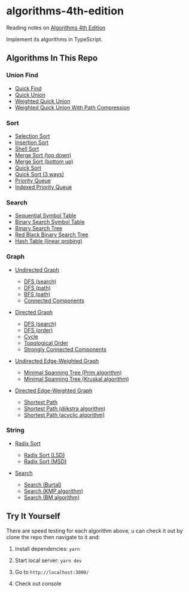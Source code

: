 # algorithms-4th-edition

Reading notes on [Algorithms 4th Edition](https://algs4.cs.princeton.edu/home/)

Implement its algorithms in TypeScript.

## Algorithms In This Repo

### Union Find

- [Quick Find](https://github.com/Vyse12138/algorithms-4th-edition/tree/main/src/algorithms/unionFind/quickFind.ts)
- [Quick Union](https://github.com/Vyse12138/algorithms-4th-edition/blob/main/src/algorithms/unionFind/quickUnion.ts)
- [Weighted Quick Union](https://github.com/Vyse12138/algorithms-4th-edition/blob/main/src/algorithms/unionFind/weightQuickUnion.ts)
- [Weighted Quick Union With Path Compression](https://github.com/Vyse12138/algorithms-4th-edition/blob/main/src/algorithms/unionFind/weightedQuickUnionWithPathCompression.ts)

### Sort

- [Selection Sort](https://github.com/Vyse12138/algorithms-4th-edition/blob/main/src/algorithms/sort/selection.ts)
- [Insertion Sort](https://github.com/Vyse12138/algorithms-4th-edition/blob/main/src/algorithms/sort/insertion.ts)
- [Shell Sort](https://github.com/Vyse12138/algorithms-4th-edition/blob/main/src/algorithms/sort/shell.ts)
- [Merge Sort (top down)](https://github.com/Vyse12138/algorithms-4th-edition/blob/main/src/algorithms/sort/mergeTopDown.ts)
- [Merge Sort (bottom up)](https://github.com/Vyse12138/algorithms-4th-edition/blob/main/src/algorithms/sort/mergeBottomUp.ts)
- [Quick Sort](https://github.com/Vyse12138/algorithms-4th-edition/blob/main/src/algorithms/sort/quick.ts)
- [Quick Sort (3 ways)](https://github.com/Vyse12138/algorithms-4th-edition/blob/main/src/algorithms/sort/quick3Way.ts)
- [Priority Queue](https://github.com/Vyse12138/algorithms-4th-edition/blob/main/src/algorithms/sort/priorityQueue.ts)
- [Indexed Priority Queue](https://github.com/Vyse12138/algorithms-4th-edition/blob/main/src/algorithms/sort/indexedPriorityQueue.ts)

### Search

- [Sequential Symbol Table](https://github.com/Vyse12138/algorithms-4th-edition/blob/main/src/algorithms/search/sequentialSearchST.ts)
- [Binary Search Symbol Table](https://github.com/Vyse12138/algorithms-4th-edition/blob/main/src/algorithms/search/binarySearchST.ts)
- [Binary Search Tree](https://github.com/Vyse12138/algorithms-4th-edition/blob/main/src/algorithms/search/binarySearchTree.ts)
- [Red Black Binary Search Tree](https://github.com/Vyse12138/algorithms-4th-edition/blob/main/src/algorithms/search/redBlackBST.ts)
- [Hash Table (linear probing)](https://github.com/Vyse12138/algorithms-4th-edition/blob/main/src/algorithms/search/hashTable.ts)

### Graph

- [Undirected Graph](https://github.com/Vyse12138/algorithms-4th-edition/blob/main/src/algorithms/graph/graph/graph.ts)

  - [DFS (search)](https://github.com/Vyse12138/algorithms-4th-edition/blob/main/src/algorithms/graph/graph/depthFirstSearch.ts)
  - [DFS (path)](https://github.com/Vyse12138/algorithms-4th-edition/blob/main/src/algorithms/graph/graph/depthFirstPath.ts)
  - [BFS (path)](https://github.com/Vyse12138/algorithms-4th-edition/blob/main/src/algorithms/graph/graph/breadthFirstPath.ts)
  - [Connected Components](https://github.com/Vyse12138/algorithms-4th-edition/blob/main/src/algorithms/graph/graph/connectedComponents.ts)

- [Directed Graph](https://github.com/Vyse12138/algorithms-4th-edition/blob/main/src/algorithms/graph/diGraph/diGraph.ts)

  - [DFS (search)](https://github.com/Vyse12138/algorithms-4th-edition/blob/main/src/algorithms/graph/diGraph/diDepthFirstSearch.ts)
  - [DFS (order)](https://github.com/Vyse12138/algorithms-4th-edition/blob/main/src/algorithms/graph/diGraph/diDepthFirstOrder.ts)
  - [Cycle](https://github.com/Vyse12138/algorithms-4th-edition/blob/main/src/algorithms/graph/diGraph/diCycle.ts)
  - [Topological Order](https://github.com/Vyse12138/algorithms-4th-edition/blob/main/src/algorithms/graph/diGraph/diTopologicalOrder.ts)
  - [Strongly Connected Components](https://github.com/Vyse12138/algorithms-4th-edition/blob/main/src/algorithms/graph/diGraph/diSCC.ts)

- [Undirected Edge-Weighted Graph](https://github.com/Vyse12138/algorithms-4th-edition/blob/main/src/algorithms/graph/edgeWeightedGraph/edgeWeightedGraph.ts)

  - [Minimal Spanning Tree (Prim algorithm)](https://github.com/Vyse12138/algorithms-4th-edition/blob/main/src/algorithms/graph/edgeWeightedGraph/lazyPrimMST.ts)
  - [Minimal Spanning Tree (Kruskal algorithm)](https://github.com/Vyse12138/algorithms-4th-edition/blob/main/src/algorithms/graph/edgeWeightedGraph/kruskalMST.ts)

- [Directed Edge-Weighted Graph](https://github.com/Vyse12138/algorithms-4th-edition/blob/main/src/algorithms/graph/edgeWeightedDiGraph/edgeWeightedDiGraph.ts)

  - [Shortest Path](https://github.com/Vyse12138/algorithms-4th-edition/blob/main/src/algorithms/graph/edgeWeightedDiGraph/shortestPath.ts)
  - [Shortest Path (dijkstra algorithm)](https://github.com/Vyse12138/algorithms-4th-edition/blob/main/src/algorithms/graph/edgeWeightedDiGraph/dijkstraSP.ts)
  - [Shortest Path (acyclic algorithm)](https://github.com/Vyse12138/algorithms-4th-edition/blob/main/src/algorithms/graph/edgeWeightedDiGraph/acyclicSP.ts)

### String

- [Radix Sort](https://github.com/Vyse12138/algorithms-4th-edition/blob/main/src/algorithms/string/radixSort)

  - [Radix Sort (LSD)](https://github.com/Vyse12138/algorithms-4th-edition/blob/main/src/algorithms/string/radixSort/radixSortLSD.ts)
  - [Radix Sort (MSD)](https://github.com/Vyse12138/algorithms-4th-edition/blob/main/src/algorithms/string/radixSort/radixSortMSD.ts)

- [Search](https://github.com/Vyse12138/algorithms-4th-edition/blob/main/src/algorithms/string/search)

  - [Search (Burtal)](https://github.com/Vyse12138/algorithms-4th-edition/blob/main/src/algorithms/string/search/search.ts)
  - [Search (KMP algorithm)](https://github.com/Vyse12138/algorithms-4th-edition/blob/main/src/algorithms/string/search/searchKMP.ts)
  - [Search (BM algorithm)](https://github.com/Vyse12138/algorithms-4th-edition/blob/main/src/algorithms/string/search/searchBM.ts)

## Try It Yourself

There are speed testing for each algorithm above, u can check it out by clone the repo then navigate to it and:

1. Install dependencies: `yarn`

2. Start local server: `yarn dev`

3. Go to `http://localhost:3000/`

4. Check out console
